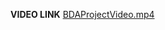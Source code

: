 **VIDEO LINK**
[BDAProjectVideo.mp4](https://khiibaedu-my.sharepoint.com/:v:/g/personal/m_aamir_24441_khi_iba_edu_pk/EdUQKImERt1CsaIeeVO3gT0B769dH7JMbiPgd0g199Y11g)
